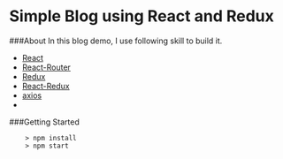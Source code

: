 # Simple Blog using React and Redux

###About
In this blog demo, I use following skill to build it.

* [React](https://github.com/facebook/react)
* [React-Router](https://github.com/reactjs/react-router)
* [Redux](https://github.com/reactjs/redux)
* [React-Redux](https://github.com/reactjs/react-redux)
* [axios](https://github.com/mzabriskie/axios)
* 
###Getting Started
```
	> npm install
	> npm start
```
